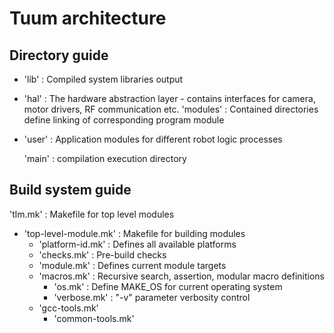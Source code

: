 
# Tuum architecture

## Directory guide

- 'lib' : Compiled system libraries output

- 'hal' : The hardware abstraction layer - contains interfaces for camera, motor drivers, RF communication etc.
  'modules' : Contained directories define linking of corresponding program module
- 'user' : Application modules for different robot logic processes

  'main' : compilation execution directory

## Build system guide

  'tlm.mk' : Makefile for top level modules
  - 'top-level-module.mk' : Makefile for building modules
    - 'platform-id.mk' : Defines all available platforms
    - 'checks.mk' : Pre-build checks
    - 'module.mk' : Defines current module targets
    - 'macros.mk' : Recursive search, assertion, modular macro definitions
      - 'os.mk' : Define MAKE_OS for current operating system
      - 'verbose.mk' : "-v" parameter verbosity control
    - 'gcc-tools.mk'
      - 'common-tools.mk'
